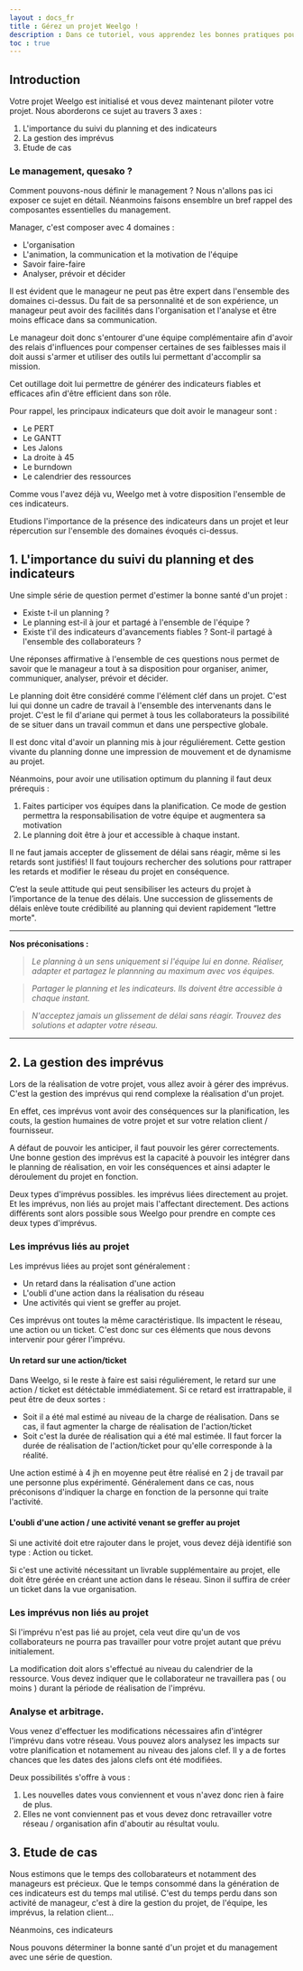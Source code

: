 ```yaml
---
layout : docs_fr
title : Gérez un projet Weelgo ! 
description : Dans ce tutoriel, vous apprendez les bonnes pratiques pour gérer correctement un projet Weelgo au quotidien
toc : true
---
```


## Introduction


Votre projet Weelgo est initialisé et vous devez maintenant piloter votre projet. Nous aborderons ce sujet au travers 3 axes : 
1. L'importance du suivi du planning et des indicateurs
2. La gestion des imprévus
3. Etude de cas


### Le management, quesako ?

Comment pouvons-nous définir le management ? Nous n'allons pas ici exposer ce sujet en détail. Néanmoins faisons ensemblre un bref rappel des composantes essentielles du management. 

Manager, c'est composer avec 4 domaines : 

+ L'organisation
+ L'animation, la communication et la motivation de l'équipe
+ Savoir faire-faire
+ Analyser, prévoir et décider 

Il est évident que le manageur ne peut pas être expert dans l'ensemble des domaines ci-dessus. Du fait de sa personnalité et de son expérience, un manageur peut avoir des facilités dans l'organisation et l'analyse et être moins efficace dans sa communication. 

Le manageur doit donc s'entourer d'une équipe complémentaire afin d'avoir des relais d'influences pour compenser certaines de ses faiblesses mais il doit aussi s'armer et utiliser des outils lui permettant d'accomplir sa mission. 

Cet outillage doit lui permettre de générer des indicateurs fiables et efficaces afin d'être efficient dans son rôle.  

Pour rappel, les principaux indicateurs que doit avoir le manageur sont : 

+ Le PERT
+ Le GANTT
+ Les Jalons 
+ La droite à 45
+ Le burndown
+ Le calendrier des ressources

Comme vous l'avez déjà vu, Weelgo met à votre disposition l'ensemble de ces indicateurs.

Etudions l'importance de la présence des indicateurs dans un projet et leur répercution sur l'ensemble des domaines évoqués ci-dessus. 

## 1.  L'importance du suivi du planning et des indicateurs

Une simple série de question permet d'estimer la bonne santé d'un projet  :  
+ Existe t-il un planning ? 
+ Le planning est-il à jour et partagé à l'ensemble de l'équipe ? 
+ Existe t'il des indicateurs d'avancements fiables ? Sont-il partagé à l'ensemble des collaborateurs ? 

Une réponses affirmative à l'ensemble de ces questions nous permet de savoir que le manageur a tout à sa disposition pour organiser, animer, communiquer, analyser, prévoir et décider. 

Le planning doit être considéré comme l'élément cléf dans un projet. C'est lui qui donne un cadre de travail à l'ensemble des intervenants dans le projet. C'est le fil d'ariane qui permet à tous les collaborateurs la possibilité de se situer dans un travail commun et dans une perspective globale. 

Il est donc vital d'avoir un planning mis à jour réguliérement. Cette gestion vivante du planning donne une impression de mouvement et de dynamisme au projet. 

Néanmoins, pour avoir une utilisation optimum du planning il faut deux prérequis : 
1. Faites participer vos équipes dans la planification. Ce mode de gestion permettra la responsabilisation de votre équipe et augmentera sa motivation 
2. Le planning doit être à jour et accessible à chaque instant. 

Il ne faut jamais accepter de glissement de délai sans réagir, même si les retards sont justifiés! Il faut toujours rechercher des solutions pour rattraper les retards et modifier le réseau du projet en conséquence. 
 
C’est la seule attitude qui peut sensibiliser les acteurs du projet à l’importance de la tenue des délais. Une succession de glissements de délais enlève toute crédibilité au planning qui devient rapidement “lettre morte". 

---

**Nos préconisations :**
<a id="ordreActions"></a> 
>*Le planning à un sens uniquement si l'équipe lui en donne. Réaliser, adapter et partagez le plannning au maximum avec vos équipes.*

>*Partager le planning et les indicateurs. Ils doivent être accessible à chaque instant.* 

>*N'acceptez jamais un glissement de délai sans réagir. Trouvez des solutions et adapter votre réseau.* 

---


## 2. La gestion des imprévus

Lors de la réalisation de votre projet, vous allez avoir à gérer des imprévus. C'est la gestion des imprévus qui rend complexe la réalisation d'un projet. 

En effet, ces imprévus vont avoir des conséquences sur la planification, les couts, la gestion humaines de votre projet et sur votre relation client / fournisseur.  

A défaut de pouvoir les anticiper, il faut pouvoir les gérer correctements. Une bonne gestion des imprévus est la capacité à pouvoir les intégrer dans le planning de réalisation, en voir les conséquences et ainsi adapter le déroulement du projet en fonction. 

Deux types d'imprévus possibles. les imprévus liées directement au projet. Et les imprévus, non liés au projet mais l'affectant directement. Des actions différents sont alors possible sous Weelgo pour prendre en compte ces deux types d'imprévus. 


### Les imprévus liés au projet

Les imprévus liées au projet sont généralement : 
+ Un retard dans la réalisation d'une action 
+ L'oubli d'une action dans la réalisation du réseau 
+ Une activités qui vient se greffer au projet. 

Ces imprévus ont toutes la même caractéristique. Ils impactent le réseau, une action ou un ticket. C'est donc sur ces éléments que nous devons intervenir pour gérer l'imprévu. 

#### Un retard sur une action/ticket

Dans Weelgo, si le reste à faire est saisi réguliérement, le retard sur une action / ticket est détéctable immédiatement. Si ce retard est irrattrapable, il peut être de deux sortes : 
+ Soit il a été mal estimé au niveau de la charge de réalisation. Dans se cas, il faut agmenter la charge de réalisation de l'action/ticket
+ Soit c'est la durée de réalisation qui a été mal estimée. Il faut forcer la durée de réalisation de l'action/ticket pour qu'elle corresponde à la réalité. 

Une action estimé à 4 jh en moyenne peut être réalisé en 2 j de travail par une personne plus expérimenté. Généralement dans ce cas, nous préconisons d'indiquer la charge en fonction de la personne qui traite l'activité. 


#### L'oubli d'une action / une activité venant se greffer au projet

Si une activité doit etre rajouter dans le projet, vous devez déjà identifié son type : Action ou ticket. 

Si c'est une activité nécessitant un livrable supplémentaire au projet, elle doit être gérée en créant une action dans le réseau. Sinon il suffira de créer un ticket dans la vue organisation. 

### Les imprévus non liés au projet

Si l'imprévu n'est pas lié au projet, cela veut dire qu'un de vos collaborateurs ne pourra pas travailler pour votre projet autant que prévu initialement. 

La modification doit alors s'effectué au niveau du calendrier de la ressource. Vous devez indiquer que le collaborateur ne travaillera pas ( ou moins ) durant la période de réalisation de l'imprévu. 


### Analyse et arbitrage. 

Vous venez d'effectuer les modifications nécessaires afin d'intégrer l'imprévu dans votre réseau. Vous pouvez alors analysez les impacts sur votre planification et notamement au niveau des jalons clef. Il y a de fortes chances que les dates des jalons clefs ont été modifiées. 

Deux possibilités s'offre à vous : 
1. Les nouvelles dates vous conviennent et vous n'avez donc rien à faire de plus.
2. Elles ne vont conviennent pas et vous devez donc retravailler votre réseau / organisation afin d'aboutir au résultat voulu. 



## 3. Etude de cas








Nous estimons que le temps des collobarateurs et notamment des manageurs est précieux. Que le temps consommé dans la génération de ces indicateurs est du temps mal utilisé. C'est du temps perdu dans son activité de manageur, c'est à dire la gestion du projet, de l'équipe, les imprévus, la relation client... 

Néanmoins, ces indicateurs 

Nous pouvons déterminer la bonne santé d'un projet et du management avec une série de question. 


